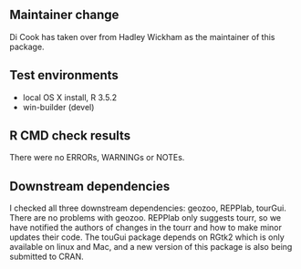 ## Maintainer change

Di Cook has taken over from Hadley Wickham as the maintainer of this package.

## Test environments
* local OS X install, R 3.5.2
* win-builder (devel)

## R CMD check results
There were no ERRORs, WARNINGs or NOTEs.

## Downstream dependencies

I checked all three downstream dependencies: geozoo, REPPlab, tourGui. There are no problems with geozoo. REPPlab only suggests tourr, so we have notified the authors of changes in the tourr and how to make minor updates their code. The touGui package depends on RGtk2 which is only available on linux and Mac, and a new version of this package is also being submitted to CRAN.
